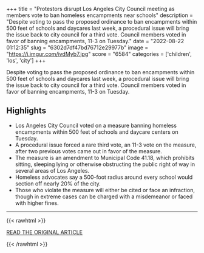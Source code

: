 +++
title = "Protestors disrupt Los Angeles City Council meeting as members vote to ban homeless encampments near schools"
description = "Despite voting to pass the proposed ordinance to ban encampments within 500 feet of schools and daycares last week, a procedural issue will bring the issue back to city council for a third vote. Council members voted in favor of banning encampments, 11-3 on Tuesday."
date = "2022-08-22 01:12:35"
slug = "6302d7df47bd76712e29977b"
image = "https://i.imgur.com/ivdMyb7.jpg"
score = "6584"
categories = ['children', 'los', 'city']
+++

Despite voting to pass the proposed ordinance to ban encampments within 500 feet of schools and daycares last week, a procedural issue will bring the issue back to city council for a third vote. Council members voted in favor of banning encampments, 11-3 on Tuesday.

## Highlights

- Los Angeles City Council voted on a measure banning homeless encampments within 500 feet of schools and daycare centers on Tuesday.
- A procedural issue forced a rare third vote, an 11-3 vote on the measure, after two previous votes came out in favor of the measure.
- The measure is an amendment to Municipal Code 41.18, which prohibits sitting, sleeping lying or otherwise obstructing the public right of way in several areas of Los Angeles.
- Homeless advocates say a 500-foot radius around every school would section off nearly 20% of the city.
- Those who violate the measure will either be cited or face an infraction, though in extreme cases can be charged with a misdemeanor or faced with higher fines.

---

{{< rawhtml >}}
  <p class="article-category">
    <a target="_blank" href="https://www.cbsnews.com/losangeles/news/los-angeles-city-council-to-take-final-vote-on-homeless-encampments-near-schools/">READ THE ORIGINAL ARTICLE</a>
  </p>
{{< /rawhtml >}}
